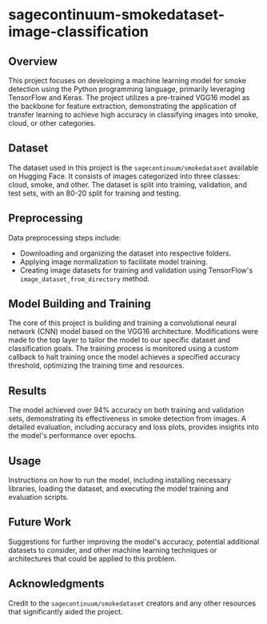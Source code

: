 # sagecontinuum-smokedataset-image-classification

## Overview
This project focuses on developing a machine learning model for smoke detection using the Python programming language, primarily leveraging TensorFlow and Keras. The project utilizes a pre-trained VGG16 model as the backbone for feature extraction, demonstrating the application of transfer learning to achieve high accuracy in classifying images into smoke, cloud, or other categories.

## Dataset
The dataset used in this project is the `sagecontinuum/smokedataset` available on Hugging Face. It consists of images categorized into three classes: cloud, smoke, and other. The dataset is split into training, validation, and test sets, with an 80-20 split for training and testing.

## Preprocessing
Data preprocessing steps include:
- Downloading and organizing the dataset into respective folders.
- Applying image normalization to facilitate model training.
- Creating image datasets for training and validation using TensorFlow's `image_dataset_from_directory` method.

## Model Building and Training
The core of this project is building and training a convolutional neural network (CNN) model based on the VGG16 architecture. Modifications were made to the top layer to tailor the model to our specific dataset and classification goals. The training process is monitored using a custom callback to halt training once the model achieves a specified accuracy threshold, optimizing the training time and resources.

## Results
The model achieved over 94% accuracy on both training and validation sets, demonstrating its effectiveness in smoke detection from images. A detailed evaluation, including accuracy and loss plots, provides insights into the model's performance over epochs.

## Usage
Instructions on how to run the model, including installing necessary libraries, loading the dataset, and executing the model training and evaluation scripts.

## Future Work
Suggestions for further improving the model's accuracy, potential additional datasets to consider, and other machine learning techniques or architectures that could be applied to this problem.

## Acknowledgments
Credit to the `sagecontinuum/smokedataset` creators and any other resources that significantly aided the project.
